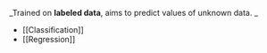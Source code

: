 _Trained on **labeled data**, aims to predict values of unknown data. _

- [[Classification]]
- [[Regression]]